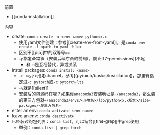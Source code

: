 前置
- [[conda-installation]]

内容
- create: `conda create -n <env name> python=x.x`
    - 使用yaml文件创建：参考[[create-env-from-yaml]]，是`conda env create -f <path_to_yaml_file>`
    - 区别于[[pip]]中的双等号`==`
    - `-p`指定全路径（安装后续东西的前缀），防止[[7-permissions]]不足
      - 和`-n`是互相替代，异或关系
- install packages: `conda install <name>`
  - `-c <名字>`指定channel，参考[[pytorch/basics/installation]]，那里有指定过`-c pytorch`或`-c pytorch-lts`
  - `-y`就是[[silent]]
  - 安装后的包源码在哪？如果你`anaconda3`安装地址是`~/anaconda3`，那么装的第三方包就`~/anaconda3/envs/<环境名>/lib/python<x.x版本>/site-packages/<第三方包名>`
- enter an env: `conda activate <env name>`
- leave an env: `conda deactivate`
- 已经装过的包列表：`conda list`，可以结合[[find-grep]]中`grep`使用
  - 举例：`conda list | grep torch`
